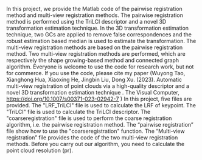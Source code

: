 In this project, we provide the Matlab code of the pairwise registration method and multi-view registration methods. The pairwise registration method is performed using the TriLCI descriptor and a novel 3D transformation estimation technique. In the 3D transformation estimation technique, two GCs are applied to remove false correspondences and the robust estimation based median is used to estimate the transformation. The multi-view registration methods are based on the pairwise registration method. Two multi-view registration methods are performed, which are respectively the shape growing-based method and connected graph algorithm. 
Everyone is welcome to use the code for research work, but not for commerce. If you use the code, please cite my paper (Wuyong Tao, Xianghong Hua, Xiaoxing He, Jingbin Liu, Dong Xu. (2023). Automatic multi-view registration of point clouds via a high-quality descriptor and a novel 3D transformation estimation technique . The Visual Computer, https://doi.org/10.1007/s00371-023-02942-7 )
In this project, five files are provided. The "LRF_TriLCI" file is used to calculate the LRF of keypoint. The "TriLCI" file is used to calculate the TriLCI descriptor. The "coarseregistration" file is used to perform the coarse registration algorithm, i.e. the pairwise registration method. The “pairwise registration” file show how to use the "coarseregistration" function. The “Multi-view registration” file provides the code of the two multi-view registration methods. 
Before you carry out our algorithm, you need to calculate the point cloud resolution (pr).
